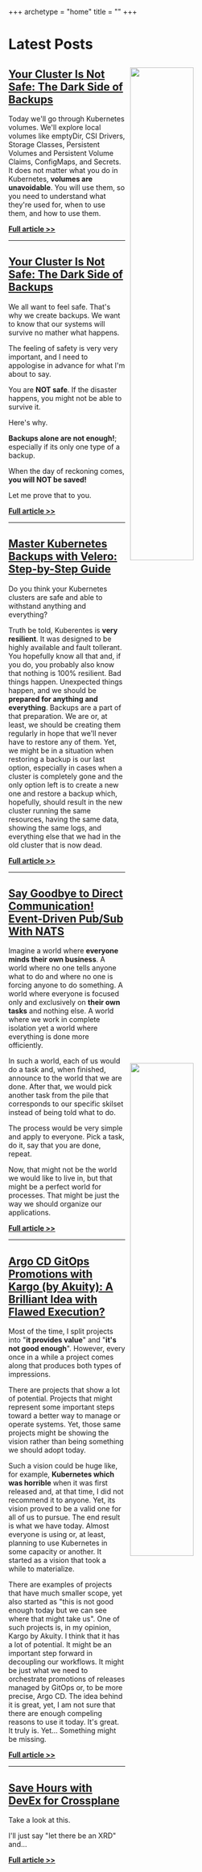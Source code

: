 +++
archetype = "home"
title = ""
+++

# Latest Posts

<img src="/kubernetes/mastering-kubernetes-volumes-emptydir-csi-drivers-storage-classes-persistent-volumes-and-persistent-volume-claims-configmaps-and-secrets/thumbnail-02.jpg" style="width:50%; float:right; padding: 10px">

## [Your Cluster Is Not Safe: The Dark Side of Backups](/kubernetes/mastering-kubernetes-volumes-emptydir-csi-drivers-storage-classes-persistent-volumes-and-persistent-volume-claims-configmaps-and-secrets)

Today we'll go through Kubernetes volumes. We'll explore local volumes like emptyDir, CSI Drivers, Storage Classes, Persistent Volumes and Persistent Volume Claims, ConfigMaps, and Secrets. It does not matter what you do in Kubernetes, **volumes are unavoidable**. You will use them, so you need to understand what they're used for, when to use them, and how to use them.

**[Full article >>](/kubernetes/mastering-kubernetes-volumes-emptydir-csi-drivers-storage-classes-persistent-volumes-and-persistent-volume-claims-configmaps-and-secrets)**

---

<img src="/kubernetes/your-cluster-isnt-safe-the-dark-side-of-backups/thumbnail-01.jpg" style="width:50%; float:right; padding: 10px">

## [Your Cluster Is Not Safe: The Dark Side of Backups](/kubernetes/your-cluster-isnt-safe-the-dark-side-of-backups)

We all want to feel safe. That's why we create backups. We want to know that our systems will survive no mather what happens.

The feeling of safety is very very important, and I need to appologise in advance for what I'm about to say.

You are **NOT safe**. If the disaster happens, you might not be able to survive it.

Here's why.

**Backups alone are not enough!**; especially if its only one type of a backup.

When the day of reckoning comes, **you will NOT be saved!**

Let me prove that to you.

**[Full article >>](/kubernetes/your-cluster-isnt-safe-the-dark-side-of-backups)**

---

<img src="/kubernetes/master-kubernetes-backups-with-velero-step-by-step-guide/thumbnail-03.jpg" style="width:50%; float:right; padding: 10px">

## [Master Kubernetes Backups with Velero: Step-by-Step Guide](/kubernetes/master-kubernetes-backups-with-velero-step-by-step-guide)

Do you think your Kubernetes clusters are safe and able to withstand anything and everything?

Truth be told, Kuberentes is **very resilient**. It was designed to be highly available and fault tollerant. You hopefully know all that and, if you do, you probably also know that nothing is 100% resilient. Bad things happen. Unexpected things happen, and we should be **prepared for anything and everything**. Backups are a part of that preparation. We are or, at least, we should be creating them regularly in hope that we'll never have to restore any of them. Yet, we might be in a situation when restoring a backup is our last option, especially in cases when a cluster is completely gone and the only option left is to create a new one and restore a backup which, hopefully, should result in the new cluster running the same resources, having the same data, showing the same logs, and everything else that we had in the old cluster that is now dead.

**[Full article >>](/kubernetes/master-kubernetes-backups-with-velero-step-by-step-guide)**

---

<img src="/misc/say-goodbye-to-direct-communication-event-driven-pub-sub-with-nats/thumbnail-02.jpg" style="width:50%; float:right; padding: 10px">

## [Say Goodbye to Direct Communication! Event-Driven Pub/Sub With NATS](/misc/say-goodbye-to-direct-communication-event-driven-pub-sub-with-nats)

Imagine a world where **everyone minds their own business**. A world where no one tells anyone what to do and where no one is forcing anyone to do something. A world where everyone is focused only and exclusively on **their own tasks** and nothing else. A world where we work in complete isolation yet a world where everything is done more officiently.

In such a world, each of us would do a task and, when finished, announce to the world that we are done. After that, we would pick another task from the pile that corresponds to our specific skilset instead of being told what to do.

The process would be very simple and apply to everyone. Pick a task, do it, say that you are done, repeat.

Now, that might not be the world we would like to live in, but that might be a perfect world for processes. That might be just the way we should organize our applications.

**[Full article >>](/misc/say-goodbye-to-direct-communication-event-driven-pub-sub-with-nats)**

---

<img src="/ci-cd/argo-cd-gitops-promotions-with-kargo-by-akuity-a-brilliant-idea-with-flawed-execution/thumbnail-01.jpg" style="width:50%; float:right; padding: 10px">

## [Argo CD GitOps Promotions with Kargo (by Akuity): A Brilliant Idea with Flawed Execution?](/ci-cd/argo-cd-gitops-promotions-with-kargo-by-akuity-a-brilliant-idea-with-flawed-execution)

Most of the time, I split projects into "**it provides value**" and "**it's not good enough**". However, every once in a while a project comes along that produces both types of impressions.

There are projects that show a lot of potential. Projects that might represent some important steps toward a better way to manage or operate systems. Yet, those same projects might be showing the vision rather than being something we should adopt today.

Such a vision could be huge like, for example, **Kubernetes which was horrible** when it was first released and, at that time, I did not recommend it to anyone. Yet, its vision proved to be a valid one for all of us to pursue. The end result is what we have today. Almost everyone is using or, at least, planning to use Kubernetes in some capacity or another. It started as a vision that took a while to materialize.

There are examples of projects that have much smaller scope, yet also started as "this is not good enough today but we can see where that might take us". One of such projects is, in my opinion, Kargo by Akuity. I think that it has a lot of potential. It might be an important step forward in decoupling our workflows. It might be just what we need to orchestrate promotions of releases managed by GitOps or, to be more precise, Argo CD. The idea behind it is great, yet, I am not sure that there are enough compeling reasons to use it today. It's great. It truly is. Yet... Something might be missing.

**[Full article >>](/ci-cd/argo-cd-gitops-promotions-with-kargo-by-akuity-a-brilliant-idea-with-flawed-execution)**

---

<img src="/crossplane/save-hours-with-devex-for-crossplane/thumbnail-01.jpg" style="width:50%; float:right; padding: 10px">

## [Save Hours with DevEx for Crossplane](/crossplane/save-hours-with-devex-for-crossplane)

Take a look at this.

I'll just say "let there be an XRD" and...

**[Full article >>](/crossplane/save-hours-with-devex-for-crossplane)**
